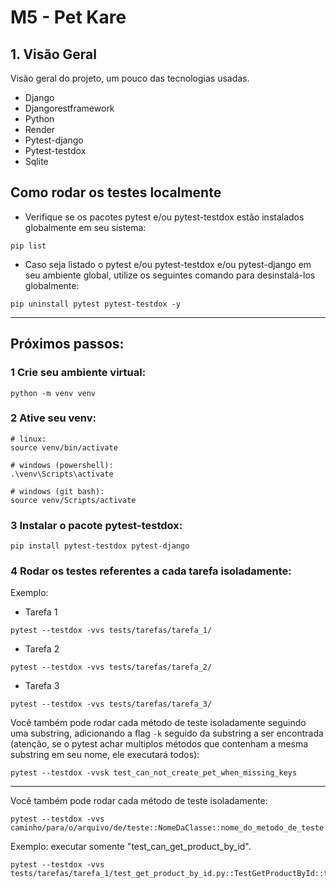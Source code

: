 # M5 - Pet Kare

## 1. Visão Geral

Visão geral do projeto, um pouco das tecnologias usadas.

- Django
- Djangorestframework
- Python
- Render
- Pytest-django
- Pytest-testdox
- Sqlite

## Como rodar os testes localmente

- Verifique se os pacotes pytest e/ou pytest-testdox estão instalados globalmente em seu sistema:

```shell
pip list
```

- Caso seja listado o pytest e/ou pytest-testdox e/ou pytest-django em seu ambiente global, utilize os seguintes comando para desinstalá-los globalmente:

```shell
pip uninstall pytest pytest-testdox -y
```

<hr>

## Próximos passos:

### 1 Crie seu ambiente virtual:

```shell
python -m venv venv
```

### 2 Ative seu venv:

```shell
# linux:
source venv/bin/activate

# windows (powershell):
.\venv\Scripts\activate

# windows (git bash):
source venv/Scripts/activate
```

### 3 Instalar o pacote <strong>pytest-testdox</strong>:

```shell
pip install pytest-testdox pytest-django
```

### 4 Rodar os testes referentes a cada tarefa isoladamente:

Exemplo:

- Tarefa 1

```shell
pytest --testdox -vvs tests/tarefas/tarefa_1/
```

- Tarefa 2

```shell
pytest --testdox -vvs tests/tarefas/tarefa_2/
```

- Tarefa 3

```shell
pytest --testdox -vvs tests/tarefas/tarefa_3/
```

Você também pode rodar cada método de teste isoladamente seguindo uma substring, adicionando a flag `-k` seguido da substring a ser encontrada
(atenção, se o pytest achar multiplos métodos que contenham a mesma substring em seu nome, ele executará todos):

```shell
pytest --testdox -vvsk test_can_not_create_pet_when_missing_keys
```

<hr>

Você também pode rodar cada método de teste isoladamente:

```shell
pytest --testdox -vvs caminho/para/o/arquivo/de/teste::NomeDaClasse::nome_do_metodo_de_teste
```

Exemplo: executar somente "test_can_get_product_by_id".

```shell
pytest --testdox -vvs tests/tarefas/tarefa_1/test_get_product_by_id.py::TestGetProductById::test_can_get_product_by_id
```
